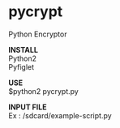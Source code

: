 # pycrypt
Python Encryptor

<b>INSTALL</b>
</br>Python2
</br>Pyfiglet

<b>USE</b>
</br>$python2 pycrypt.py

<b>INPUT FILE</b>
</br>Ex : /sdcard/example-script.py
